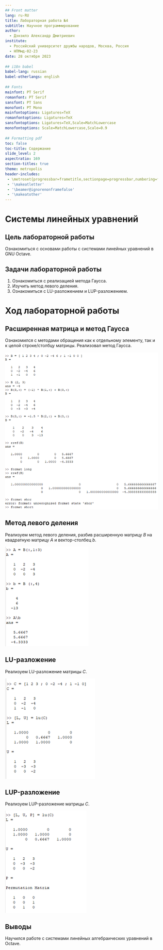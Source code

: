 ```yaml
---
## Front matter
lang: ru-RU
title: Лабораторная работа №4
subtitle: Научное программирование
author:
  - Дэнэилэ Александр Дмитриевич
institute:
  - Российский университет дружбы народов, Москва, Россия
  - НПМмд-02-23
date: 28 октября 2023

## i18n babel
babel-lang: russian
babel-otherlangs: english

## Fonts
mainfont: PT Serif
romanfont: PT Serif
sansfont: PT Sans
monofont: PT Mono
mainfontoptions: Ligatures=TeX
romanfontoptions: Ligatures=TeX
sansfontoptions: Ligatures=TeX,Scale=MatchLowercase
monofontoptions: Scale=MatchLowercase,Scale=0.9

## Formatting pdf
toc: false
toc-title: Содержание
slide_level: 2
aspectratio: 169
section-titles: true
theme: metropolis
header-includes:
 - \metroset{progressbar=frametitle,sectionpage=progressbar,numbering=fraction}
 - '\makeatletter'
 - '\beamer@ignorenonframefalse'
 - '\makeatother'
---
```



# Системы линейных уравнений

## Цель лабораторной работы

Ознакомиться с основами работы с системами линейных уравнений в GNU Octave.

## Задачи лабораторной работы

1. Ознакомиться с реализацией метода Гаусса.
1. Изучить метод левого деления.
1. Ознакомиться с LU-разложением и LUP-разложением.

# Ход лабораторной работы

## Расширенная матрица и метод Гаусса

Ознакомился с методами обращения как к отдельному элементу, так и к целой строке/столбцу матрицы. Реализовал метод Гаусса. 

![Метод Гаусса](image/1.png)

## Метод левого деления

Реализуем метод левого деления, разбив расширенную матрицу *B* на квадратную матрицу *A* и вектор-столбец *b*.

![Метод левого деления](image/2.png)

## LU-разложение

Реализуем LU-разложение матрицы *С*.

![LU-разложение](image/3.png)

## LUP-разложение

Реализуем LUP-разложение матрицы *С*.

![LUP-разложение](image/4.png)

## Выводы

Научился работе с системами линейных алгебраических уравнений в Octave.

